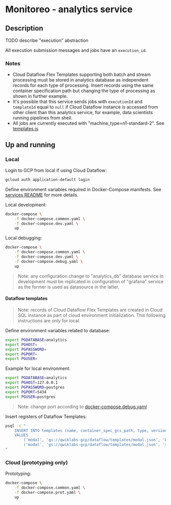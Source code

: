 # Monitoreo - analytics service

## Description

TODO describe "execution" abstraction

All execution submission messages and jobs have an `execution_id`.

### Notes

- Cloud Dataflow Flex Templates supporting both batch and stream processing must be stored in analytics database as independent records for each type of processing. Insert records using the same container specification path but changing the type of processing as shown in further example.
- It's possible that this service sends jobs with `executionId` and `templateId` equal to `null` if Cloud Dataflow instance is accessed from other client than this analytics service, for example, data scientists running pipelines from shell.
- All jobs are currently executed with "machine_type=n1-standard-2". See [templates.js](src/external/dataflow/templates.js)

## Up and running

### Local

Login to GCP from local if using Cloud Dataflow:
```bash
gcloud auth application-default login
```

Define environment variables required in Docker-Compose manifests. See [services README](../README.md) for more details.

Local development:
```bash
docker-compose \
    -f docker-compose.common.yaml \
    -f docker-compose.dev.yaml \
    up
```

Local debugging:
```bash
docker-compose \
    -f docker-compose.common.yaml \
    -f docker-compose.dev.yaml \
    -f docker-compose.debug.yaml \
    up
```

> Note: any configuration change to "analytics_db" database service in development must be replicated in configuration of "grafana" service as the former is used as datasource in the latter.

#### Dataflow templates

> Note: records of Cloud Dataflow Flex Templates are created in Cloud SQL instance as part of cloud environment initialization. This following instructions are only for local.

Define environment variables related to database:
```bash
export PGDATABASE=analytics
export PGHOST=
export PGPASSWORD=
export PGPORT=
export PGUSER=
```

Example for local environment:
```bash
export PGDATABASE=analytics
export PGHOST=127.0.0.1
export PGPASSWORD=postgres
export PGPORT=5434
export PGUSER=postgres
```
> Note: change port according to [docker-compose.debug.yaml](docker-compose.debug.yaml)

Insert registers of Dataflow Templates:
```bash
psql -c "
    INSERT INTO templates (name, container_spec_gcs_path, type, version)
    VALUES
        ('modal', 'gs://qwiklabs-gcp/dataflow/templates/modal.json', 'batch', '20221023'),
        ('modal', 'gs://qwiklabs-gcp/dataflow/templates/modal.json', 'stream', '20221023');
"
```


### Cloud (prototyping only)

Prototyping:
```bash
docker-compose \
    -f docker-compose.common.yaml \
    -f docker-compose.prot.yaml \
    up
```

